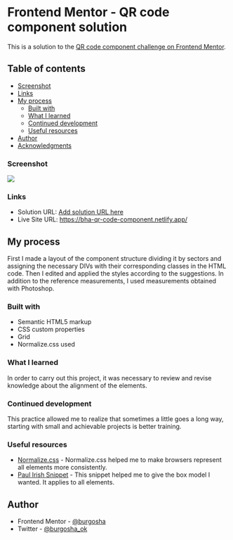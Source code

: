 # Frontend Mentor - QR code component solution

This is a solution to the [QR code component challenge on Frontend Mentor](https://www.frontendmentor.io/challenges/qr-code-component-iux_sIO_H). 

## Table of contents

  - [Screenshot](#screenshot)
  - [Links](#links)
- [My process](#my-process)
  - [Built with](#built-with)
  - [What I learned](#what-i-learned)
  - [Continued development](#continued-development)
  - [Useful resources](#useful-resources)
- [Author](#author)
- [Acknowledgments](#acknowledgments)

### Screenshot

![](./screenshot.jpg)

### Links

- Solution URL: [Add solution URL here](https://github.com/burgosha/qr-code-component-main)
- Live Site URL: https://bha-qr-code-component.netlify.app/

## My process

First I made a layout of the component structure dividing it by sectors and assigning the necessary DIVs with their corresponding classes in the HTML code. Then I edited and applied the styles according to the suggestions. In addition to the reference measurements, I used measurements obtained with Photoshop.

### Built with

- Semantic HTML5 markup
- CSS custom properties
- Grid
- Normalize.css used

### What I learned

In order to carry out this project, it was necessary to review and revise knowledge about the alignment of the elements.

### Continued development

This practice allowed me to realize that sometimes a little goes a long way, starting with small and achievable projects is better training.

### Useful resources

- [Normalize.css](http://necolas.github.io/normalize.css/) - Normalize.css helped me to make browsers represent all elements more consistently.
- [Paul Irish Snippet](https://www.paulirish.com/2012/box-sizing-border-box-ftw/) - This snippet helped me to give the box model I wanted. It applies to all elements.


## Author

- Frontend Mentor - [@burgosha](https://www.frontendmentor.io/profile/burgosha)
- Twitter - [@burgosha_ok](https://twitter.com/burgosha_ok)
